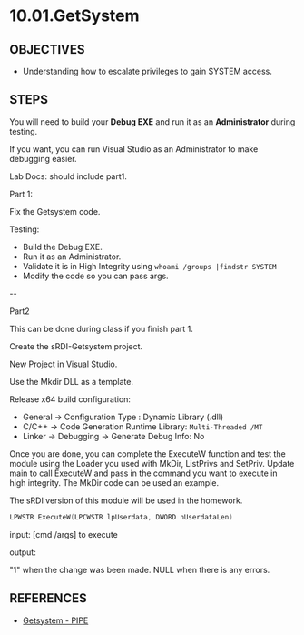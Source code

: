 # **10.01.GetSystem**

## **OBJECTIVES**

* Understanding how to escalate privileges to gain SYSTEM access.

## **STEPS**

You will need to build your **Debug EXE** and run it as an **Administrator** during testing.

If you want, you can run Visual Studio as an Administrator to make debugging easier.

Lab Docs: should include part1.

Part 1:

Fix the Getsystem code.

Testing:

* Build the Debug EXE.
* Run it as an Administrator.
* Validate it is in High Integrity using `whoami /groups |findstr SYSTEM`
* Modify the code so you can pass args.

--

Part2

This can be done during class if you finish part 1.

Create the sRDI-Getsystem project.

New Project in Visual Studio.

Use the Mkdir DLL as a template.

Release x64 build configuration:

* General -> Configuration Type : Dynamic Library (.dll)
* C/C++ -> Code Generation Runtime Library: `Multi-Threaded /MT`
* Linker -> Debugging -> Generate Debug Info: No

Once you are done, you can complete the ExecuteW function and test the module using the Loader you used with MkDir, ListPrivs and SetPriv.
Update main to call ExecuteW and pass in the command you want to execute in high integrity. The MkDir code can be used an example.

The sRDI version of this module will be used in the homework.

```cpp
LPWSTR ExecuteW(LPCWSTR lpUserdata, DWORD nUserdataLen)
```

input: [cmd /args] to execute

output:

"1" when the change was been made.
NULL when there is any errors.

## **REFERENCES**

* [Getsystem - PIPE](https://blog.xpnsec.com/becoming-system/)